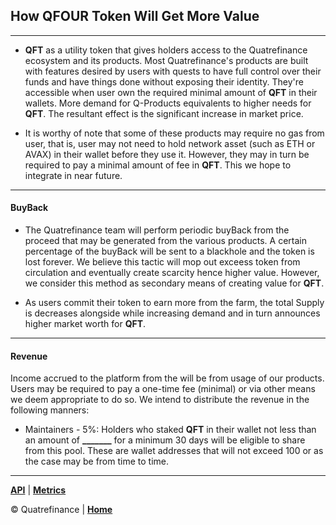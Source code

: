 ## How **QFOUR Token** Will Get More Value

------------------------------------------

- **QFT** as a utility token that gives holders access to the Quatrefinance ecosystem and its products. Most Quatrefinance's products are built with features desired by users with quests to have full control over their funds and have things done without exposing their identity. They're accessible when user own the required minimal amount of **QFT** in their wallets. More demand for Q-Products equivalents to higher needs for **QFT**. The resultant effect is the significant increase in market price.

- It is worthy of note that some of these products may require no gas from user, that is, user may not need to hold network asset (such as ETH or AVAX) in their wallet before they use it. However, they may in turn be required to pay a minimal amount of fee in **QFT**. This we hope to integrate in near future.

---------------

#### BuyBack
- The Quatrefinance team will perform periodic buyBack from the proceed that may be generated from the various products. A certain percentage of the buyBack will be sent to a blackhole and the token is lost forever. We believe this tactic will mop out exceess token from circulation and eventually create scarcity hence higher value. However, we consider this method as secondary means of creating value for **QFT**.

- As users commit their token to earn more from the farm, the total Supply is decreases alongside while increasing demand and in turn announces higher market worth for **QFT**.

-------------------

#### Revenue

Income accrued to the platform from the will be from usage of our products. Users may be required to pay a one-time fee (minimal) or via other means we deem appropriate to do so. We intend to distribute the revenue in the following manners:

- Maintainers - 5%: Holders who staked **QFT** in their wallet not less than an amount of **_______** for a minimum 30 days will be eligible to share from this pool. These are wallet addresses that will not exceed 100 or as the case may be from time to time.


--------------------------

**[API](https://github.com/Quatre-Finance/Q-paper/blob/main/q_token/API.md)** | **[Metrics](https://github.com/Quatre-Finance/Q-paper/blob/main/q_token/Q_tokenMetrics.md)**

:copyright: Quatrefinance | **[Home](https://github.com/Quatre-Finance/Q-paper#concept-overview)**
